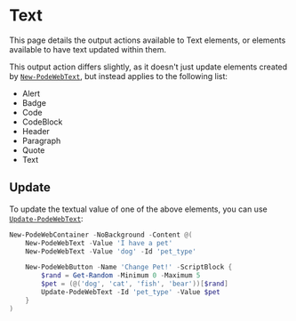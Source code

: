 # Text

This page details the output actions available to Text elements, or elements available to have text updated within them.

This output action differs slightly, as it doesn't just update elements created by [`New-PodeWebText`](../../../Functions/Elements/New-PodeWebText), but instead applies to the following list:

* Alert
* Badge
* Code
* CodeBlock
* Header
* Paragraph
* Quote
* Text

## Update

To update the textual value of one of the above elements, you can use [`Update-PodeWebText`](../../../Functions/Outputs/Update-PodeWebText):

```powershell
New-PodeWebContainer -NoBackground -Content @(
    New-PodeWebText -Value 'I have a pet'
    New-PodeWebText -Value 'dog' -Id 'pet_type'

    New-PodeWebButton -Name 'Change Pet!' -ScriptBlock {
        $rand = Get-Random -Minimum 0 -Maximum 5
        $pet = (@('dog', 'cat', 'fish', 'bear'))[$rand]
        Update-PodeWebText -Id 'pet_type' -Value $pet
    }
)
```
